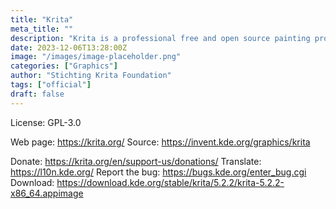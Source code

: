 ```yaml
---
title: "Krita"
meta_title: ""
description: "Krita is a professional free and open source painting program"
date: 2023-12-06T13:28:00Z
image: "/images/image-placeholder.png"
categories: ["Graphics"]
author: "Stichting Krita Foundation"
tags: ["official"]
draft: false
---
```


License: GPL-3.0

Web page: https://krita.org/
Source: https://invent.kde.org/graphics/krita

Donate: https://krita.org/en/support-us/donations/
Translate: https://l10n.kde.org/
Report the bug: https://bugs.kde.org/enter_bug.cgi
Download: https://download.kde.org/stable/krita/5.2.2/krita-5.2.2-x86_64.appimage

